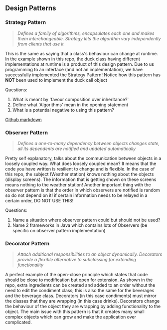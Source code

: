 ## Design Patterns

### Strategy Pattern
>*Defines a family of algorithms, encapsulates each one and makes them interchangeable. 
Strategy lets the algorithm vary independently from clients that use it*

This is the same as saying that a class's behaviour can change at runtime.
In the example shown in this repo, the duck class having different implementations at runtime is a product
of this design pattern. Due to us programming to an interface (and not an implementation), we have successfully
implemented the Strategy Pattern! Notice how this pattern has **NOT** been used to implement the duck call object

Questions: 
1. What is meant by 'favour composition over inheritance?' 
2. Define what 'Algorithms' mean in the opening statement
3. What is a potential negative to using this pattern?

[Github markdown](https://guides.github.com/features/mastering-markdown/)


### Observer Pattern
>*Defines a one-to-many dependency between objects changes state, all its dependents are notified and updated 
automatically*

Pretty self explanatory, talks about the communication between objects in a loosely coupled way. What does loosely 
coupled mean? It means that the code you have written is resilient to change and is flexible. In the case of this repo, 
the subject (Weather station) knows nothing about the objects (display screens). The information that is getting shown 
on these screens means nothing to the weather station! Another important thing with the observer pattern is that the 
order in which observers are notified is random so do not depend on it! if certain information needs to be relayed 
in a certain order, DO NOT USE THIS!

Questions:
1. Name a situation where observer pattern could but should not be used?
2. Name 2 frameworks in Java which contains lots of Observers (be specific on observer pattern implementation)

### Decorator Pattern
>*Attach additional responsibilities to an object dynamically. Decorators provide a flexible alternative to subclassing 
for extending functionality*

A perfect example of the open-close principle which states that code should be close to modification but open for 
extension. As shown in the repo, extra ingredients can be created and added to an order without the need to edit the 
condiment class; this is also the same for the beverages and the beverage class. Decorators (in this case condiments) 
must mirror the classes that they are wrapping (in this case drinks). Decorators change the behaviour of the object 
they are wrapping by adding functionality to the object. The main issue with this pattern is that it creates many small 
complex objects which can grow and make the application over complicated.